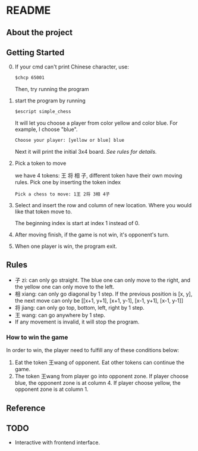 # README

## About the project







## Getting Started



0. If your cmd can't print Chinese character, use:

   ```cmd
   $chcp 65001
   ```

   Then, try running the program

1. start the program by running

   ```cmd
   $escript simple_chess
   ```

   It will let you choose a player from color yellow and color blue. For example, I choose "blue". 

   ```cmd
   Choose your player: [yellow or blue] blue
   ```

   Next it will print the initial 3x4 board. *See rules for details.* 

2. Pick a token to move

   we have 4 tokens: 王 将 相 子, different token have their own moving rules. Pick one by inserting the token index 

   ```
   Pick a chess to move: 1王 2将 3相 4子
   ```

3. Select and insert the row and column of new location. Where you would like that token move to. 

   The beginning index is start at index 1 instead of 0. 

4. After moving finish, if the game is not win, it's opponent's turn. 

5. When one player is win, the program exit. 

## Rules

- 子 zi: can only go straight. The blue one can only move to the right, and the yellow one can only move to the left. 
- 相 xiang:  can only go diagonal by 1 step. If the previous position is [x, y], the next move can only be [[x+1, y+1], [x+1, y-1], [x-1, y+1], [x-1, y-1]]
- 将 jiang: can only go top, bottom, left, right by 1 step.
- 王 wang: can go anywhere by 1 step. 
- If any movement is invalid, it will stop the program. 



### How to win the game

In order to win, the player need to fulfill any of these conditions below:

1. Eat the token 王wang of opponent. Eat other tokens can continue the game. 
2. The token 王wang from player go into opponent zone. If player choose blue, the opponent zone is at column 4. If player choose yellow, the opponent zone is at column 1.



## Reference



## TODO

- Interactive with frontend interface. 